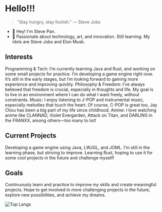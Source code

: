 # Hello!!!
> "Stay hungry, stay foolish." — Steve Jobs
- 👋 Hey! I'm Steve Pan.
- 👀 Passionate about technology, art, and innovation. Still learning. My idols are Steve Jobs and Elon Musk.

## Interests

Programming & Tech: I’m currently learning Java and Rust, and working on some small projects for practice. I’m developing a game engine right now. It’s still in the early stages, but I’m looking forward to gaining more experience and improving quickly.
Philosophy & Freedom: I’ve always believed that freedom is crucial, especially in thoughts and life. My goal is to live in an environment where I can do what I want freely, without constraints.
Music: I enjoy listening to J-POP and instrumental music, especially melodies that touch the heart. Of course, C-POP is great too, Jay Chou has been a big part of my life since childhood.
Anime: I love watching anime like CLANNAD, Violet Evergarden, Attack on Titan, and DARLING in the FRANXX, among others—too many to list!

## Current Projects

Developing a game engine using Java, LWJGL, and JOML. I’m still in the learning phase, but striving to improve.
Learning Rust, hoping to use it for some cool projects in the future and challenge myself!

## Goals

Continuously learn and practice to improve my skills and create meaningful projects.
Hope to get involved in more challenging projects in the future, explore new possibilities, and achieve my dreams.

![Top Langs](https://github-readme-stats.vercel.app/api/top-langs/?username=stevepan643&layout=compact)


